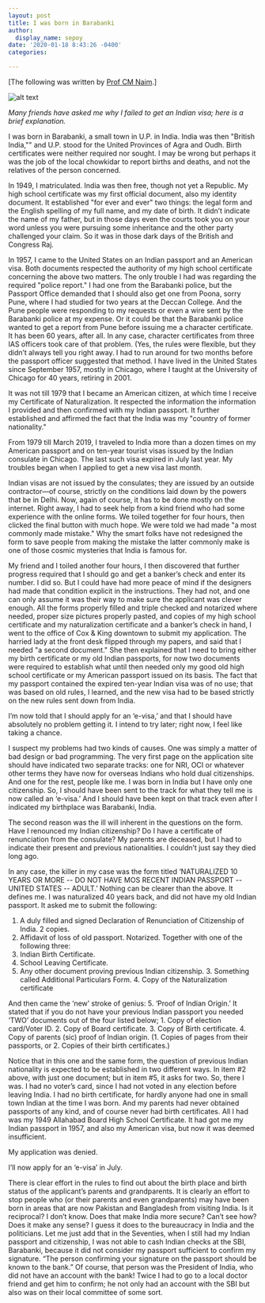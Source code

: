 ```yaml
---
layout: post
title: I was born in Barabanki
author:
  display_name: sepoy
date: '2020-01-18 8:43:26 -0400'
categories:

---
```

[The following was written by [Prof CM Naim](https://cmnaim.com/biography-cv/).]

![alt text]({{site.baseurl}}/img/uploads/2020/barabankipost.jpeg)

*Many friends have asked me why I failed to get an Indian visa; here is a brief explanation.*

I was born in Barabanki, a small town in U.P. in India. India was then "British India,"" and U.P. stood for the United Provinces of Agra and Oudh. Birth certificates were neither required nor sought. I may be wrong but perhaps it was the job of the local chowkidar to report births and deaths, and not the relatives of the person concerned.

In 1949, I matriculated. India was then free, though not yet a Republic. My high school certificate was my first official document, also my identity document. It established "for ever and ever" two things: the legal form and the English spelling of my full name, and my date of birth. It didn’t indicate the name of my father, but in those days even the courts took you on your word unless you were pursuing some inheritance and the other party challenged your claim. So it was in those dark days of the British and Congress Raj.

In 1957, I came to the United States on an Indian passport and an American visa. Both documents respected the authority of my high school certificate concerning the above two matters. The only trouble I had was regarding the required "police report." I had one from the Barabanki police, but the Passport Office demanded that I should also get one from Poona, sorry Pune, where I had studied for two years at the Deccan College. And the Pune people were responding to my requests or even a wire sent by the Barabanki police at my expense. Or it could be that the Barabanki police wanted to get a report from Pune before issuing me a character certificate. It has been 60 years, after all. In any case, character certificates from three IAS officers took care of that problem. (Yes, the rules were flexible, but they didn’t always tell you right away. I had to run around for two months before the passport officer suggested that method.
I have lived in the United States since September 1957, mostly in Chicago, where I taught at the University of Chicago for 40 years, retiring in 2001.

It was not till 1979 that I became an American citizen, at which time I receive my Certificate of Naturalization. It respected the information the information I provided and then confirmed with my Indian passport. It further established and affirmed the fact that the India was my "country of former nationality."

From 1979 till March 2019, I traveled to India more than a dozen times on my American passport and on ten-year tourist visas issued by the Indian consulate in Chicago. The last such visa expired in July last year. My troubles began when I applied to get a new visa last month.

Indian visas are not issued by the consulates; they are issued by an outside contractor—of course, strictly on the conditions laid down by the powers that be in Delhi. Now, again of course, it has to be done mostly on the internet. Right away, I had to seek help from a kind friend who had some experience with the online forms. We toiled together for four hours, then clicked the final button with much hope. We were told we had made "a most commonly made mistake." Why the smart folks have not redesigned the form to save people from making the mistake the latter commonly make is one of those cosmic mysteries that India is famous for.

My friend and I toiled another four hours, I then discovered that further progress required that I should go and get a banker’s check and enter its number. I did so. But I could have had more peace of mind if the designers had made that condition explicit in the instructions. They had not, and one can only assume it was their way to make sure the applicant was clever enough. All the forms properly filled and triple checked and notarized where needed, proper size pictures properly pasted, and copies of my high school certificate and my naturalization certificate and a banker’s check in hand, I went to the office of Cox & King downtown to submit my application. The harried lady at the front desk flipped through my papers, and said that I needed "a second document." She then explained that I need to bring either my birth certificate or my old Indian passports, for now two documents were required to establish what until then needed only my good old high school certificate or my American passport issued on its basis. The fact that my passport contained the expired ten-year Indian visa was of no use; that was based on old rules, I learned, and the new visa had to be based strictly on the new rules sent down from India.

I’m now told that I should apply for an ‘e-visa,’ and that I should have absolutely no problem getting it. I intend to try later; right now, I feel like taking a chance.

I suspect my problems had two kinds of causes. One was simply a matter of bad design or bad programming. The very first page on the application site should have indicated two separate tracks: one for NRI, OCI or whatever other terms they have now for overseas Indians who hold dual citizenships. And one for the rest, people like me. I was born in India but I have only one citizenship. So, I should have been sent to the track for what they tell me is now called an ‘e-visa.’ And I should have been kept on that track even after I indicated my birthplace was Barabanki, India.

The second reason was the ill will inherent in the questions on the form. Have I renounced my Indian citizenship? Do I have a certificate of renunciation from the consulate? My parents are deceased, but I had to indicate their present and previous nationalities. I couldn’t just say they died long ago.

In any case, the killer in my case was the form titled ‘NATURALIZED 10 YEARS OR MORE -- DO NOT HAVE MOS RECENT INDIAN PASSPORT -- UNITED STATES -- ADULT.’ Nothing can be clearer than the above. It defines me. I was naturalized 40 years back, and did not have my old Indian passport. It asked me to submit the following:

1. A duly filled and signed Declaration of Renunciation of Citizenship of India. 2 copies.
2. Affidavit of loss of old passport. Notarized. Together with one of the following three:
1. Indian Birth Certificate.
2. School Leaving Certificate.
3. Any other document proving previous Indian citizenship.
      3. Something called Additional Particulars Form.
      4. Copy of the Naturalization certificate

And then came the ‘new’ stroke of genius:
     5. ‘Proof of Indian Origin.’ It stated that if you do not have your previous Indian passport you needed ‘TWO’ documents out of the four listed below;
	1. Copy of election card/Voter ID.
	2. Copy of Board certificate.
	3. Copy of Birth certificate.
  4. Copy of parents (sic) proof of Indian origin.  (1. Copies of pages from their passports, or 2. Copies of their birth certificates.)

Notice that in this one and the same form, the question of previous Indian nationality is expected to be established in two different ways. In item #2 above, with just one document; but in item #5, it asks for two. So, there I was. I had no voter’s card, since I had not voted in any election before leaving India. I had no birth certificate, for hardly anyone had one in small town Indian at the time I was born. And my parents had never obtained passports of any kind, and of course never had birth certificates. All I had was my 1949 Allahabad Board High School Certificate. It had got me my Indian passport in 1957, and also my American visa, but now it was deemed insufficient.  

My application was denied.

I’ll now apply for an ‘e-visa’ in July.

There is clear effort in the rules to find out about the birth place and birth status of the applicant’s parents and grandparents. It is clearly an effort to stop people who (or their parents and even grandparents) may have been born in areas that are now Pakistan and Bangladesh from visiting India. Is it reciprocal? I don’t know. Does that make India more secure? Can’t see how? Does it make any sense? I guess it does to the bureaucracy in India and the politicians. Let me just add that in the Seventies, when I still had my Indian passport and citizenship, I was not able to cash Indian checks at the SBI, Barabanki, because it did not consider my passport sufficient to confirm my signature. “The person confirming your signature on the passport should be known to the bank.” Of course, that person was the President of India, who did not have an account with the bank! Twice I had to go to a local doctor friend and get him to confirm; he not only had an account with the SBI but also was on their local committee of some sort.
